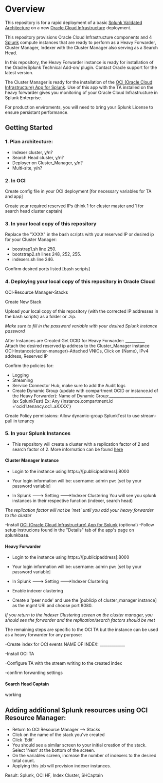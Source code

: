 # Overview

This repository is for a rapid deployment of a basic [Splunk Validated Architecture](https://www.splunk.com/pdfs/technical-briefs/splunk-validated-architectures.pdf) on a new [Oracle Cloud Infrastructure](https://www.oracle.com/cloud/) deployment.

This repository provisions Oracle Cloud Infrastructure components and 4 [Splunk](https://www.splunk.com) compute instances that are ready to perform as a Heavy Forwarder, Cluster Manager, Indexer with the Cluster Manager also serving as a Search Head.

In this repository, the Heavy Forwarder instance is ready for installation of the Oracle/Splunk Technical Add-on/ plugin. Contact Oracle support for the latest version.

The Cluster Manager is ready for the installation of the [OCI (Oracle Cloud Infrastructure) App for Splunk](https://splunkbase.splunk.com/app/5289). Use of this app with the TA installed on the heavy forwarder gives you monitoring of your Oracle Cloud Infrastructure in Splunk Enterprise.

For production enviroments, you will need to bring your Splunk License to ensure persistant performance.

## Getting Started

### 1. Plan architecture:
  * Indexer cluster, y/n?  
  * Search Head cluster, y/n?  
  * Deployer on Cluster_Manager, y/n?  
  * Multi-site, y/n?  
  

### 2. In OCI
Create config file in your OCI deployment [for necessary variables for TA and app]

Create your required reserved IPs (think 1 for cluster master and 1 for search head cluster captain)

### 3. In your local copy of this repository

Replace the "XXXX" in the bash scripts with your reserved IP or desired ip for your Cluster Manager:
  * boostrap1.sh line 250.  
  * bootstrap2.sh lines 248, 252, 255.  
  * indexers.sh line 246.  
  

Confirm desired ports listed [bash scripts]

### 4. Deploying your local copy of this repository in Oracle Cloud

OCI-Resource Manager-Stacks

Create New Stack

Upload your local copy of this repository (with the corrected IP addresses in the bash scripts) as a folder or .zip.

*Make sure to fill in the password variable with your desired Splunk instance password*

After Instances are Created
Get OCID for Heavy Forwarder: __________
Attach the desired reserved ip address to the Cluster_Manager instance
OCI-Instance(cluster-manager)-Attached VNICs, Click on {Name}, IPv4 address, Reserved IP

Confirm the policies for:
- Logging
- Streaming
- Service Connector Hub, make sure to add the Audit logs
- Create Dynamic Group (update with compartment OCID or instance.id of the Heavy Forwarder):
Name of Dynamic Group:______________________ (ex SplunkTest)
Ex: Any {instance.compartment.id ='ocid1.tenancy.oc1..aXXXX'}

Create Policy permissions:
	Allow dynamic-group SplunkTest to use stream-pull in tenancy


### 5. In your Splunk Instances

* This repository will create a cluster with a replication factor of 2 and search factor of 2. More information can be found [here](https://docs.splunk.com/Documentation/Splunk/8.2.2/Indexer/Thereplicationfactor)
  
#### Cluster Manager Instance

- Login to the instance using https://[publicipaddress]:8000
- Your login information will be:
	username: admin
	pw: [set by your password variable]
	
- In Splunk ---> Setting --->Indexer Clustering
	You will see you splunk instances in their respective function (indexer, search head)
	
*The replication factor will not be 'met' until you add your heavy forwarder to the cluster*

-Install [OCI (Oracle Cloud Infrastructure) App for Splunk](https://splunkbase.splunk.com/app/5289/) (optional)
-Follow setup instrucions found in the "Details" tab of the app's page on splunkbase.

#### Heavy Forwarder
- Login to the instance using https://[publicipaddress]:8000
- Your login information will be:
	username: admin
	pw: [set by your password variable]
	
- In Splunk ---> Setting --->Indexer Clustering
- Enable indexer clustering
- Create a 'peer node' and use the [publicip of cluster_manager instance] as the mgmt URI and choose port 8080.

*If you return to the Indexer Clustering screen on the cluster manager, you should see the forwarder and the replication/search factors should be met*

The remaining steps are specific to the OCI TA but the instance can be used as a heavy forwarder for any purpose:

-Create index for OCI events NAME OF INDEX: _____________

-Install OCI TA

-Configure TA with the stream writing to the created index

-confirm forwarding settings


#### Search Head Captain
working

## Adding additional Splunk resources using OCI Resource Manager:

  * Return to OCI Resource Manager --> Stacks
  * Click on the name of the stack you've created
  * Click 'Edit'
  * You should see a similar screen to your initial creation of the stack. Select 'Next' at the bottom of the screen. 
  * On the variables screen, increase the number of indexers to the desired total count. 
  * Applying this job will provision indexer instances.


Result: Splunk, OCI HF, Index Cluster, SHCaptain
